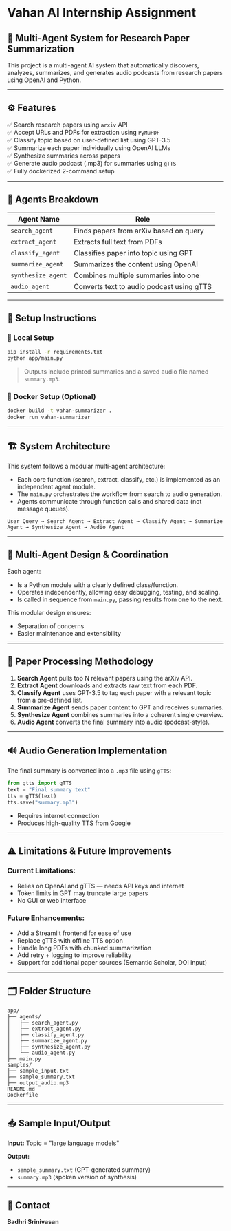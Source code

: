 # Vahan AI Internship Assignment

## 📌 Multi-Agent System for Research Paper Summarization

This project is a multi-agent AI system that automatically discovers, analyzes, summarizes, and generates audio podcasts from research papers using OpenAI and Python.

---

## ⚙️ Features

✅ Search research papers using `arxiv` API  
✅ Accept URLs and PDFs for extraction using `PyMuPDF`  
✅ Classify topic based on user-defined list using GPT-3.5  
✅ Summarize each paper individually using OpenAI LLMs  
✅ Synthesize summaries across papers  
✅ Generate audio podcast (.mp3) for summaries using `gTTS`  
✅ Fully dockerized 2-command setup

---

## 🧠 Agents Breakdown

| Agent Name         | Role                                                  |
|-------------------|--------------------------------------------------------|
| `search_agent`    | Finds papers from arXiv based on query                |
| `extract_agent`   | Extracts full text from PDFs                          |
| `classify_agent`  | Classifies paper into topic using GPT                 |
| `summarize_agent` | Summarizes the content using OpenAI                   |
| `synthesize_agent`| Combines multiple summaries into one                  |
| `audio_agent`     | Converts text to audio podcast using gTTS             |

---

## 🚀 Setup Instructions

### 🔧 Local Setup
```bash
pip install -r requirements.txt
python app/main.py
```
> Outputs include printed summaries and a saved audio file named `summary.mp3`.

### 🐳 Docker Setup (Optional)
```bash
docker build -t vahan-summarizer .
docker run vahan-summarizer
```

---

## 🏗️ System Architecture

This system follows a modular multi-agent architecture:
- Each core function (search, extract, classify, etc.) is implemented as an independent agent module.
- The `main.py` orchestrates the workflow from search to audio generation.
- Agents communicate through function calls and shared data (not message queues).

```
User Query → Search Agent → Extract Agent → Classify Agent → Summarize Agent → Synthesize Agent → Audio Agent
```

---

## 🤖 Multi-Agent Design & Coordination

Each agent:
- Is a Python module with a clearly defined class/function.
- Operates independently, allowing easy debugging, testing, and scaling.
- Is called in sequence from `main.py`, passing results from one to the next.

This modular design ensures:
- Separation of concerns
- Easier maintenance and extensibility

---

## 📄 Paper Processing Methodology

1. **Search Agent** pulls top N relevant papers using the arXiv API.
2. **Extract Agent** downloads and extracts raw text from each PDF.
3. **Classify Agent** uses GPT-3.5 to tag each paper with a relevant topic from a pre-defined list.
4. **Summarize Agent** sends paper content to GPT and receives summaries.
5. **Synthesize Agent** combines summaries into a coherent single overview.
6. **Audio Agent** converts the final summary into audio (podcast-style).

---

## 🔊 Audio Generation Implementation

The final summary is converted into a `.mp3` file using `gTTS`:
```python
from gtts import gTTS
text = "Final summary text"
tts = gTTS(text)
tts.save("summary.mp3")
```
- Requires internet connection
- Produces high-quality TTS from Google

---

## ⚠️ Limitations & Future Improvements

### Current Limitations:
- Relies on OpenAI and gTTS — needs API keys and internet
- Token limits in GPT may truncate large papers
- No GUI or web interface

### Future Enhancements:
- Add a Streamlit frontend for ease of use
- Replace gTTS with offline TTS option
- Handle long PDFs with chunked summarization
- Add retry + logging to improve reliability
- Support for additional paper sources (Semantic Scholar, DOI input)

---

## 🗂️ Folder Structure
```
app/
├── agents/
│   ├── search_agent.py
│   ├── extract_agent.py
│   ├── classify_agent.py
│   ├── summarize_agent.py
│   ├── synthesize_agent.py
│   └── audio_agent.py
├── main.py
samples/
├── sample_input.txt
├── sample_summary.txt
├── output_audio.mp3
README.md
Dockerfile
```

---

## 📥 Sample Input/Output

**Input:** Topic = "large language models"

**Output:**
- `sample_summary.txt` (GPT-generated summary)
- `summary.mp3` (spoken version of synthesis)

---

## 🙋 Contact
**Badhri Srinivasan**  


